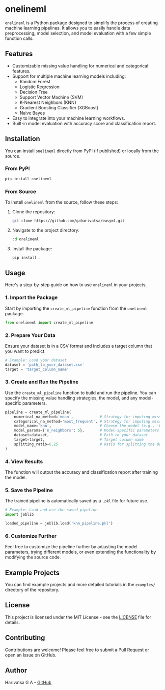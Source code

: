 
# onelineml

`onelineml` is a Python package designed to simplify the process of creating machine learning pipelines. It allows you to easily handle data preprocessing, model selection, and model evaluation with a few simple function calls.

## Features

- Customizable missing value handling for numerical and categorical features.
- Support for multiple machine learning models including:
  - Random Forest
  - Logistic Regression
  - Decision Tree
  - Support Vector Machine (SVM)
  - K-Nearest Neighbors (KNN)
  - Gradient Boosting Classifier (XGBoost)
  - Naive Bayes
- Easy to integrate into your machine learning workflows.
- Built-in model evaluation with accuracy score and classification report.

## Installation

You can install `onelineml` directly from PyPI (if published) or locally from the source.

### From PyPI

```bash
pip install onelineml
```

### From Source

To install `onelineml` from the source, follow these steps:

1. Clone the repository:

    ```bash
    git clone https://github.com/gaharivatsa/easyml.git
    ```

2. Navigate to the project directory:

    ```bash
    cd onelineml
    ```

3. Install the package:

    ```bash
    pip install .
    ```

## Usage

Here's a step-by-step guide on how to use `onelineml` in your projects.

### 1. Import the Package

Start by importing the `create_ml_pipeline` function from the `onelineml` package.

```python
from onelineml import create_ml_pipeline
```

### 2. Prepare Your Data

Ensure your dataset is in a CSV format and includes a target column that you want to predict.

```python
# Example: Load your dataset
dataset = 'path_to_your_dataset.csv'
target = 'target_column_name'
```

### 3. Create and Run the Pipeline

Use the `create_ml_pipeline` function to build and run the pipeline. You can specify the missing value handling strategies, the model, and any model-specific parameters.

```python
pipeline = create_ml_pipeline(
    numerical_na_method='mean',            # Strategy for imputing missing values in numerical columns
    categorical_na_method='most_frequent', # Strategy for imputing missing values in categorical columns
    model_name='knn',                      # Choose the model (e.g., 'knn', 'random_forest', etc.)
    model_params={'n_neighbors': 5},       # Model-specific parameters
    dataset=dataset,                       # Path to your dataset
    target=target,                         # Target column name
    splitting_ratio=0.25                   # Ratio for splitting the dataset into training and testing sets
)
```

### 4. View Results

The function will output the accuracy and classification report after training the model.

### 5. Save the Pipeline

The trained pipeline is automatically saved as a `.pkl` file for future use.

```python
# Example: Load and use the saved pipeline
import joblib

loaded_pipeline = joblib.load('knn_pipeline.pkl')
```

### 6. Customize Further

Feel free to customize the pipeline further by adjusting the model parameters, trying different models, or even extending the functionality by modifying the source code.

## Example Projects

You can find example projects and more detailed tutorials in the `examples/` directory of the repository.

## License

This project is licensed under the MIT License - see the [LICENSE](LICENSE) file for details.

## Contributing

Contributions are welcome! Please feel free to submit a Pull Request or open an Issue on GitHub.

## Author

Harivatsa G A - [GitHub](https://github.com/gaharivatsa)
